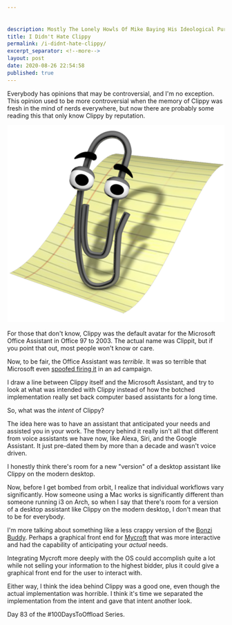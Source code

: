 ```yaml
---


description: Mostly The Lonely Howls Of Mike Baying His Ideological Purity At The Moon
title: I Didn't Hate Clippy
permalink: /i-didnt-hate-clippy/
excerpt_separator: <!--more-->
layout: post
date: 2020-08-26 22:54:58
published: true
---
```


Everybody has opinions that may be controversial, and I'm no exception. This opinion used to be more controversial when the memory of Clippy was fresh in the mind of nerds everywhere, but now there are probably some reading this that only know Clippy by reputation.

<!--more-->

![](/assets/images/h8cphYZ.png)

For those that don't know, Clippy was the default avatar for the Microsoft Office Assistant in Office 97 to 2003. The actual name was Clippit, but if you point that out, most people won't know or care.

Now, to be fair, the Office Assistant was _terrible_. It was so terrible that Microsoft even [spoofed firing it](https://www.cnet.com/news/microsoft-tool-clippy-gets-pink-slip/) in an ad campaign. 

I draw a line between Clippy itself and the Microsoft Assistant, and try to look at what was intended with Clippy instead of how the botched implementation really set back computer based assistants for a long time.

So, what was the _intent_ of Clippy? 

The idea here was to have an assistant that anticipated your needs and assisted you in your work. The theory behind it really isn't all that different from voice assistants we have now, like Alexa, Siri, and the Google Assistant. It just pre-dated them by more than a decade and wasn't voice driven.

I honestly think there's room for a new "version" of a desktop assistant like Clippy on the modern desktop.

Now, before I get bombed from orbit, I realize that individual workflows vary significantly. How someone using a Mac works is significantly different than someone running i3 on Arch, so when I say that there's room for a version of a desktop assistant like Clippy on the modern desktop, I don't mean that to be for everybody.

I'm more talking about something like a less crappy version of the [Bonzi Buddy](https://en.wikipedia.org/wiki/BonziBuddy). Perhaps a graphical front end for [Mycroft](https://mycroft.ai) that was more interactive and had the capability of anticipating your _actual_ needs. 

Integrating Mycroft more deeply with the OS could accomplish quite a lot while not selling your information to the highest bidder, plus it could give a graphical front end for the user to interact with.

Either way, I think the idea behind Clippy was a good one, even though the actual implementation was horrible. I think it's time we separated the implementation from the intent and gave that intent another look.

Day 83 of the #100DaysToOffload Series.
